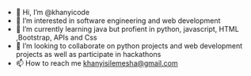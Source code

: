 - 👋 Hi, I’m @khanyicode
- 👀 I’m interested in software engineering and web development
- 🌱 I’m currently learning java but profient in python, javascript, HTML ,Bootstrap, APIs and Css 
- 💞️ I’m looking to collaborate on python projects and web development projects as well as participate in hackathons
- 📫 How to reach me khanyisilemesha@gmail.com
